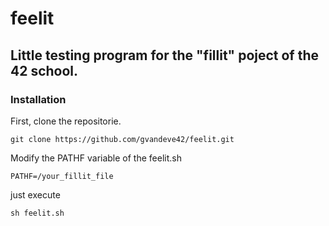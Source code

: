 # feelit

## Little testing program for the "fillit" poject of the 42 school.

### Installation

First, clone the repositorie.

`git clone https://github.com/gvandeve42/feelit.git`

Modify the PATHF variable of the feelit.sh

`PATHF=/your_fillit_file`

just execute

`sh feelit.sh`
